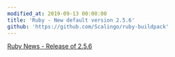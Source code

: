 ```yaml
---
modified_at: 2019-09-13 00:00:00
title: 'Ruby - New default version 2.5.6'
github: 'https://github.com/Scalingo/ruby-buildpack'
---
```


[Ruby News - Release of 2.5.6](https://www.ruby-lang.org/en/news/2019/08/28/ruby-2-5-6-released)
